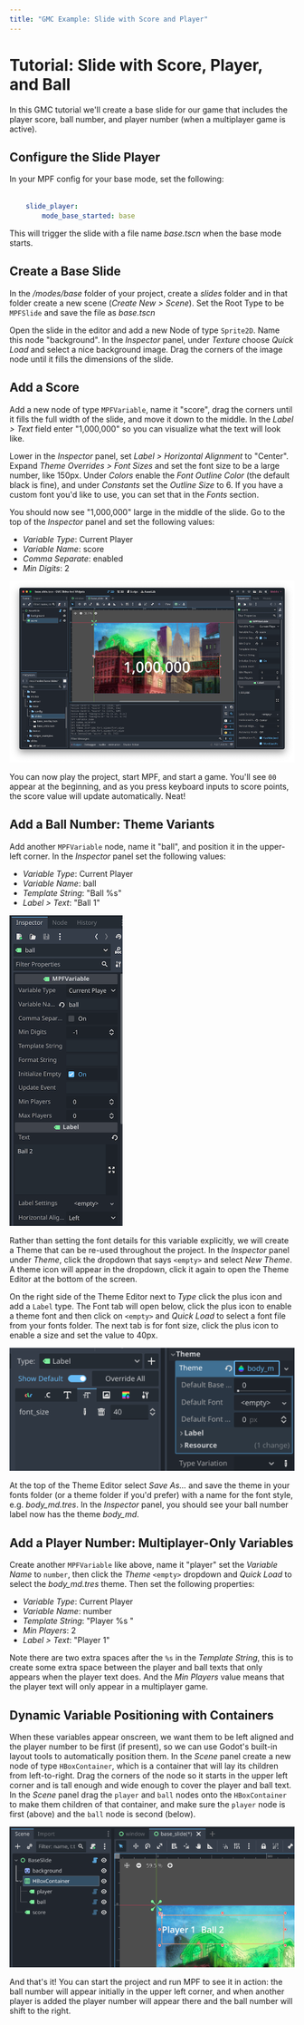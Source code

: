 ```yaml
---
title: "GMC Example: Slide with Score and Player"
---
```


# Tutorial: Slide with Score, Player, and Ball

In this GMC tutorial we'll create a base slide for our game that includes the player score, ball number, and player number (when a multiplayer game is active).

## Configure the Slide Player

In your MPF config for your base mode, set the following:

``` yaml

    slide_player:
        mode_base_started: base
```

This will trigger the slide with a file name *base.tscn* when the base mode starts.

## Create a Base Slide

In the */modes/base* folder of your project, create a *slides* folder and in that folder create a new scene (*Create New > Scene*). Set the Root Type to be `MPFSlide` and save the file as *base.tscn*

Open the slide in the editor and add a new Node of type `Sprite2D`. Name this node "background". In the *Inspector* panel, under *Texture* choose *Quick Load* and select a nice background image. Drag the corners of the image node until it fills the dimensions of the slide.

## Add a Score
Add a new node of type `MPFVariable`, name it "score", drag the corners until it fills the full width of the slide, and move it down to the middle. In the *Label > Text* field enter "1,000,000" so you can visualize what the text will look like.

Lower in the *Inspector* panel, set *Label > Horizontal Alignment* to "Center". Expand *Theme Overrides > Font Sizes* and set the font size to be a large number, like 150px. Under *Colors* enable the *Font Outline Color* (the default black is fine), and under *Constants* set the *Outline Size* to 6. If you have a custom font you'd like to use, you can set that in the *Fonts* section.

You should now see "1,000,000" large in the middle of the slide. Go to the top of the *Inspector* panel and set the following values:

  * *Variable Type*: Current Player
  * *Variable Name*: score
  * *Comma Separate*: enabled
  * *Min Digits*: 2

![image](../images/score_variable.png)

You can now play the project, start MPF, and start a game. You'll see `00` appear at the beginning, and as you press keyboard inputs to score points, the score value will update automatically. Neat!

## Add a Ball Number: Theme Variants

Add another `MPFVariable` node, name it "ball", and position it in the upper-left corner. In the *Inspector* panel set the following values:

  * *Variable Type*: Current Player
  * *Variable Name*: ball
  * *Template String*: "Ball %s"
  * *Label > Text*: "Ball 1"

![image](../images/ball_variable.png)

Rather than setting the font details for this variable explicitly, we will create a Theme that can be re-used throughout the project. In the *Inspector* panel under *Theme*, click the dropdown that says `<empty>` and select *New Theme*. A theme icon will appear in the dropdown, click it again to open the Theme Editor at the bottom of the screen.

On the right side of the Theme Editor next to *Type* click the plus icon and add a `Label` type. The Font tab will open below, click the plus icon to enable a theme font and then click on `<empty>` and *Quick Load* to select a font file from your fonts folder. The next tab is for font size, click the plus icon to enable a size and set the value to 40px.

![image](../images/font_theme.png)

At the top of the Theme Editor select *Save As...* and save the theme in your fonts folder (or a theme folder if you'd prefer) with a name for the font style, e.g. *body_md.tres*. In the *Inspector* panel, you should see your ball number label now has the theme *body_md*.

## Add a Player Number: Multiplayer-Only Variables

Create another `MPFVariable` like above, name it "player" set the *Variable Name* to `number`, then click the *Theme* `<empty>` dropdown and *Quick Load* to select the *body_md.tres* theme. Then set the following properties:

  * *Variable Type*: Current Player
  * *Variable Name*: number
  * *Template String*: "Player %s  "
  * *Min Players*: 2
  * *Label > Text*: "Player 1"

Note there are two extra spaces after the `%s` in the *Template String*, this is to create some extra space between the player and ball texts that only appears when the player text does. And the *Min Players* value means that the player text will only appear in a multiplayer game.

## Dynamic Variable Positioning with Containers

When these variables appear onscreen, we want them to be left aligned and the player number to be first (if present), so we can use Godot's built-in layout tools to automatically position them. In the *Scene* panel create a new node of type `HBoxContainer`, which is a container that will lay its children from left-to-right. Drag the corners of the node so it starts in the upper left corner and is tall enough and wide enough to cover the player and ball text. In the *Scene* panel drag the `player` and `ball` nodes onto the `HBoxContainer` to make them children of that container, and make sure the `player` node is first (above) and the `ball` node is second (below).

![image](../images/hbox_container.png)

And that's it! You can start the project and run MPF to see it in action: the ball number will appear initially in the upper left corner, and when another player is added the player number will appear there and the ball number will shift to the right.